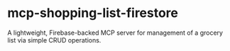 # mcp-shopping-list-firestore
A lightweight, Firebase-backed MCP server for management of a grocery list via simple CRUD operations.
